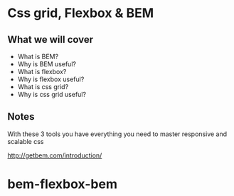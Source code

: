 # Css grid, Flexbox & BEM

## What we will cover

* What is BEM?
* Why is BEM useful?
* What is flexbox?
* Why is flexbox useful?
* What is css grid?
* Why is css grid useful?

## Notes

With these 3 tools you have everything you need to master responsive and scalable css

http://getbem.com/introduction/
# bem-flexbox-bem
